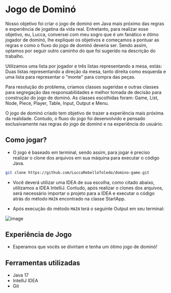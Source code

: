 # Jogo de Dominó

Nosso objetivo foi criar o jogo de dominó em Java mais próximo das regras e experiência de jogatina da vida real. Entretanto, para realizar esse objetivo, eu, Lucca, conversei com meu sogro que é um fanático e ótimo jogador de dominó, lhe expliquei os objetivos e começamos a pontuar as regras e como o fluxo do jogo de dominó deveria ser. Sendo assim, optamos por seguir outro caminho do que foi sugerido na descrição do trabalho.

Utilizamos uma lista por jogador e três listas representando a mesa, estás: Duas listas representando a direção da mesa, tanto direita como esquerda e uma lista para representar o "monte" para compra das peças.

Para resolução do problema, criamos classes sugeridas e outras classes para segregação das responsabilidades e melhor tomada de decisão para construção do jogo de dominó. As classes escolhidas foram: Game, List, Node, Piece, Player, Table, Input, Output e Menu.

O jogo de dominó criado tem objetivo de trazer a experiência mais próxima da realidade. Contudo, o fluxo do jogo foi desenvolvido e pensado exclusivamente nas regras do jogo de dominó e na experiência do usuário.

## Como jogar?
- O jogo é baseado em terminal, sendo assim, para jogar é preciso realizar o clone dos arquivos em sua máquina para executar o código Java.
```bash
git clone https://github.com/LuccaRebelloToledo/domino-game.git
```

- Você deverá utilizar uma IDEA de sua escolha, como citado abaixo, utilizamos a IDEA IntelliJ. Contudo, após realizar o clones dos arquivos, será necessário importar o projeto para a IDEA e executar o código atrás do método `MAIN` encontrado na classe StartApp.

- Após execução do método `MAIN` terá o seguinte Output em seu terminal:

![image](https://github.com/LuccaRebelloToledo/domino-game/assets/99377036/630904ba-f7b6-470a-be93-3f6a2b965a3c)

## Experiência de Jogo
- Esperamos que vocês se divirtam e tenha um ótimo jogo de dominó!

## Ferramentas utilizadas
- Java 17
- IntelliJ IDEA
- Git
